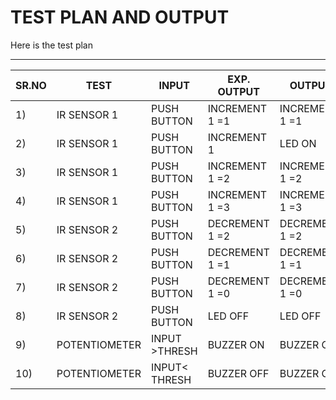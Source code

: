 # TEST PLAN AND OUTPUT

Here is the test plan 

---------------------------------------------------------------------------------
| SR.NO  | TEST         |INPUT         | EXP. OUTPUT     |OUTPUT         |PASS   |
|--------|--------------|--------------|-----------------|---------------|-------|
|    1)  | IR SENSOR 1  | PUSH BUTTON  | INCREMENT 1 =1  | INCREMENT 1 =1| YES   |          
|    2)  | IR SENSOR 1  | PUSH BUTTON  | INCREMENT 1     | LED ON        | YES   |
|    3)  | IR SENSOR 1  | PUSH BUTTON  | INCREMENT 1 =2  | INCREMENT 1 =2| YES   |
|    4)  | IR SENSOR 1  | PUSH BUTTON  | INCREMENT 1 =3  | INCREMENT 1 =3| YES   |
|    5)  | IR SENSOR 2  | PUSH BUTTON  | DECREMENT 1 =2  | DECREMENT 1 =2| YES   |
|    6)  | IR SENSOR 2  | PUSH BUTTON  | DECREMENT 1 =1  | DECREMENT 1 =1| YES   |
|    7)  | IR SENSOR 2  | PUSH BUTTON  | DECREMENT 1 =0  | DECREMENT 1 =0| YES   |
|    8)  | IR SENSOR 2  | PUSH BUTTON  | LED OFF         | LED OFF       | YES   |
|    9)  | POTENTIOMETER| INPUT >THRESH| BUZZER ON       | BUZZER ON     | YES   |
|    10) | POTENTIOMETER| INPUT< THRESH| BUZZER OFF      | BUZZER OFF    | YES   |